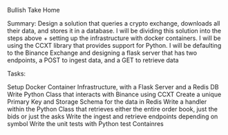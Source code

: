 Bullish Take Home

Summary:
Design a solution that queries a crypto exchange, downloads all their data, and stores it in a database. I will be dividing this solution into the steps above + setting up the infrastructure with docker containers. I will be using the CCXT library that provides support for Python. I will be defaulting to the Binance Exchange and designing a flask server that has two endpoints, a POST to ingest data, and a GET to retrieve data


Tasks:

Setup Docker Container Infrastructure, with a Flask Server and a Redis DB
Write Python Class that interacts with Binance using CCXT 
Create a unique Primary Key and Storage Schema for the data in Redis
Write a handler within the Python Class that retrieves either the entire order book, just the bids or just the asks
Write the ingest and retrieve endpoints depending on symbol
Write the unit tests with Python test Containres




